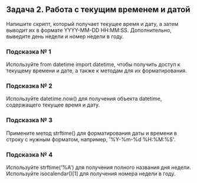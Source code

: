 ## Задача 2. Работа с текущим временем и датой
Напишите скрипт, который получает текущее время и дату, а затем выводит их в
формате YYYY-MM-DD HH:MM:SS. Дополнительно, выведите день недели и номер
недели в году.
### Подсказка № 1
Используйте from datetime import datetime, чтобы получить доступ к текущему
времени и дате, а также к методам для их форматирования.
### Подсказка № 2
Используйте datetime.now() для получения объекта datetime, содержащего
текущее время и дату.
### Подсказка № 3
Примените метод strftime() для форматирования даты и времени в строку с
нужным форматом, например, '%Y-%m-%d %H:%M:%S'.
### Подсказка № 4
Используйте strftime('%A') для получения полного названия дня недели.
Используйте isocalendar()[1] для получения номера недели в году.
